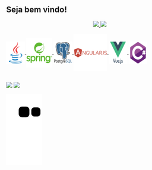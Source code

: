 ##             Seja bem vindo!
<div align="center">
  <a href="https://github.com/Gabaraael">
  <img height="180em" src="https://github-readme-stats.vercel.app/api?username=Gabaraael&show_icons=true&theme=dark&include_all_commits=true&count_private=true"/>
  <img height="180em" src="https://github-readme-stats.vercel.app/api/top-langs/?username=Gabaraael&layout=compact&langs_count=7&theme=dark"/>
</div>
<div style="align-items: right"><br>  
  <img align="center" alt="Java" height="60" width="50" src="https://github.com/devicons/devicon/blob/master/icons/java/java-original.svg">
  <img align="center" alt="Spring Boot" height="80" width="70" src="https://github.com/devicons/devicon/blob/master/icons/spring/spring-original-wordmark.svg">
  <img align="center" alt="Postgres" height="60" width="50" src="https://github.com/devicons/devicon/blob/master/icons/postgresql/postgresql-original-wordmark.svg">
  <img align="center" alt="AngularJs" height="100" width="90" src="https://github.com/devicons/devicon/blob/master/icons/angularjs/angularjs-plain-wordmark.svg">  
  <img align="center" alt="Vue" height="60" width="50" src="https://github.com/devicons/devicon/blob/master/icons/vuejs/vuejs-original-wordmark.svg">  
  <img align="center" alt="Csharp" height="60" width="50" src="https://raw.githubusercontent.com/devicons/devicon/master/icons/csharp/csharp-original.svg">
</div>
  
  ##
 
<div> 
  
 	
 
  <a href = "mailto:gabriel1998.gp45@gmail.com"><img src="https://img.shields.io/badge/-Gmail-%23333?style=for-the-badge&logo=gmail&logoColor=white" target="_blank"></a>
  <a href="https://www.linkedin.com/in/gabriel-evangelista-1252251ba/" target="_blank"><img src="https://img.shields.io/badge/-LinkedIn-%230077B5?style=for-the-badge&logo=linkedin&logoColor=white" target="_blank"></a> 
 
  ![Snake animation](https://github.com/Gabaraael/Gabaraael/blob/output/github-contribution-grid-snake.svg)
 
</div>
